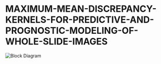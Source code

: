 # MAXIMUM-MEAN-DISCREPANCY-KERNELS-FOR-PREDICTIVE-AND-PROGNOSTIC-MODELING-OF-WHOLE-SLIDE-IMAGES


<img src="workflow.png" alt="Block Diagram"/>
